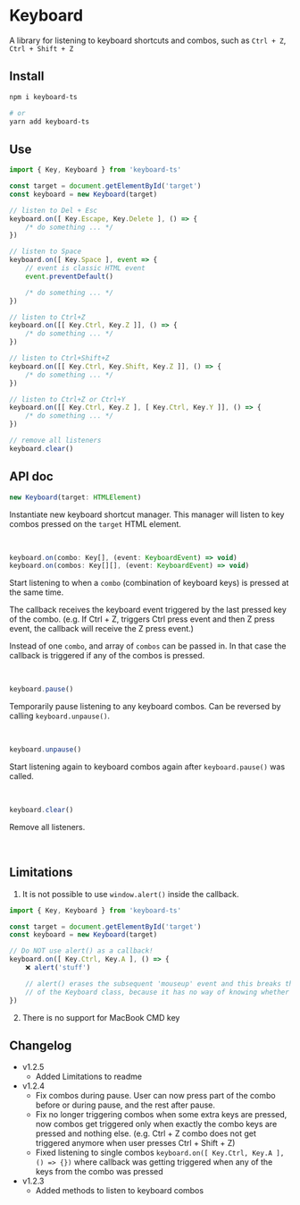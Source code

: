 # Keyboard

A library for listening to keyboard shortcuts and combos, such as `Ctrl + Z`, `Ctrl + Shift + Z`

## Install

```bash
npm i keyboard-ts

# or
yarn add keyboard-ts
```

## Use

```ts
import { Key, Keyboard } from 'keyboard-ts'

const target = document.getElementById('target')
const keyboard = new Keyboard(target)

// listen to Del + Esc
keyboard.on([ Key.Escape, Key.Delete ], () => {
    /* do something ... */
})

// listen to Space
keyboard.on([ Key.Space ], event => {
    // event is classic HTML event
    event.preventDefault()

    /* do something ... */
})

// listen to Ctrl+Z
keyboard.on([[ Key.Ctrl, Key.Z ]], () => {
    /* do something ... */
})

// listen to Ctrl+Shift+Z
keyboard.on([[ Key.Ctrl, Key.Shift, Key.Z ]], () => {
    /* do something ... */
})

// listen to Ctrl+Z or Ctrl+Y
keyboard.on([[ Key.Ctrl, Key.Z ], [ Key.Ctrl, Key.Y ]], () => {
    /* do something ... */
})

// remove all listeners
keyboard.clear()
```

## API doc

```ts
new Keyboard(target: HTMLElement)
```

Instantiate new keyboard shortcut manager. This manager will listen to key combos pressed on the `target` HTML element.

<br/>

```ts
keyboard.on(combo: Key[], (event: KeyboardEvent) => void)
keyboard.on(combos: Key[][], (event: KeyboardEvent) => void)
```

Start listening to when a `combo` (combination of keyboard keys) is pressed at the same time.

The callback receives the keyboard event triggered by the last pressed key of the combo. (e.g. If Ctrl + Z, triggers
Ctrl press event and then Z press event, the callback will receive the Z press event.)

Instead of one `combo`, and array of `combos` can be passed in. In that case the callback is triggered if any of the
combos is pressed.

<br/>

```ts
keyboard.pause()
```

Temporarily pause listening to any keyboard combos. Can be reversed by calling `keyboard.unpause()`.

<br/>

```ts
keyboard.unpause()
```

Start listening again to keyboard combos again after `keyboard.pause()` was called.

<br/>

```ts
keyboard.clear()
```

Remove all listeners.

<br/>

## Limitations

1. It is not possible to use `window.alert()` inside the callback.
```ts
import { Key, Keyboard } from 'keyboard-ts'

const target = document.getElementById('target')
const keyboard = new Keyboard(target)

// Do NOT use alert() as a callback!
keyboard.on([ Key.Ctrl, Key.A ], () => {
    ❌ alert('stuff')

    // alert() erases the subsequent 'mouseup' event and this breaks the functionality
    // of the Keyboard class, because it has no way of knowing whether a key was released or not.
})
```
2. There is no support for MacBook CMD key


## Changelog

- v1.2.5
  - Added Limitations to readme
- v1.2.4
    - Fix combos during pause. User can now press part of the combo before or during pause, and the rest after pause.
    - Fix no longer triggering combos when some extra keys are pressed, now combos get triggered only when exactly the combo keys are pressed and nothing else. (e.g. Ctrl + Z combo does not get triggered anymore when user presses Ctrl + Shift + Z)
    - Fixed listening to single combos `keyboard.on([ Key.Ctrl, Key.A ], () => {})` where callback was getting triggered when any of the keys from the combo was pressed
- v1.2.3
    - Added methods to listen to keyboard combos
